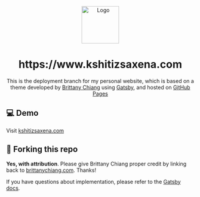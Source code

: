 <div align="center">
  <img alt="Logo" src="https://raw.githubusercontent.com/kshitiz-saxena/kshitiz-saxena/develop/src/images/logo.png" width="100" />
</div>
<h1 align="center">
  https://www.kshitizsaxena.com
</h1>
<p align="center">
  This is the deployment branch for my personal website, which is based on a theme developed by <a href="https://brittanychiang.com" target="_blank">Brittany Chiang</a> using <a href="https://www.gatsbyjs.org/" target="_blank">Gatsby</a>, and hosted on <a href="https://pages.github.com" target="_blank">GitHub Pages</a>
</p>

## 💻 Demo

Visit [kshitizsaxena.com](https://www.kshitizsaxena.com)

## 🚨 Forking this repo

**Yes, with attribution**. Please give Brittany Chiang proper credit by linking back to [brittanychiang.com](https://brittanychiang.com). Thanks!

If you have questions about implementation, please refer to the [Gatsby docs](https://www.gatsbyjs.org/docs/).
